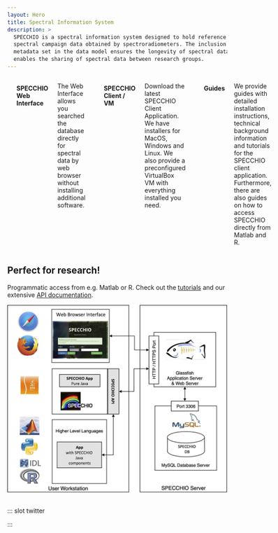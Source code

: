 ```yaml
---
layout: Hero
title: Spectral Information System
description: >
  SPECCHIO is a spectral information system designed to hold reference spectra and
  spectral campaign data obtained by spectroradiometers. The inclusion of a rich
  metadata set in the data model ensures the longevity of spectral data and
  enables the sharing of spectral data between research groups. 
---
```


<!-- Features -->
<div class="columns features">

  <!-- Webapp -->
  <feature-card
    absolute
    :icon="['fas', 'database']"
    :to="$site.themeConfig.specchioWebinterface"
    class="column is-4">

#### SPECCHIO Web Interface
The Web Interface allows you searched the database directly for spectral data by
web browser without installing additional software.

  </feature-card>


  <!-- Download -->
  <feature-card
    :icon="['fas', 'download']"
    to="/downloads/"
    class="column is-4">

#### SPECCHIO Client / VM
Download the latest SPECCHIO Client Application. We have installers for MacOS,
Windows and Linux. We also provide a preconfigured VirtualBox VM with everything
installed you need.

  </feature-card>


  <!-- Guides -->
  <feature-card
    :icon="['fas', 'book']"
    to="/guides/"
    class="column is-4">

#### Guides
We provide guides with detailed installation instructions, technical background
information and tutorials for the SPECCHIO client application. Furthermore,
there are also guides on how to access SPECCHIO directly from Matlab and R.

  </feature-card>  
</div>



<!-- Teaser -->
<div class="intro column is-8 is-offset-2">

## Perfect for research!
Programmatic access from e.g. Matlab or R.
Check out the [tutorials](/programming-course/)
and our extensive [API documentation](https://specchio.ch/javadoc/).

![Architecture](./_img/Architecture.jpg)

</div>


::: slot twitter
<!-- Tweets -->
<client-only>
  <twitter-feed/>
</client-only>
:::
